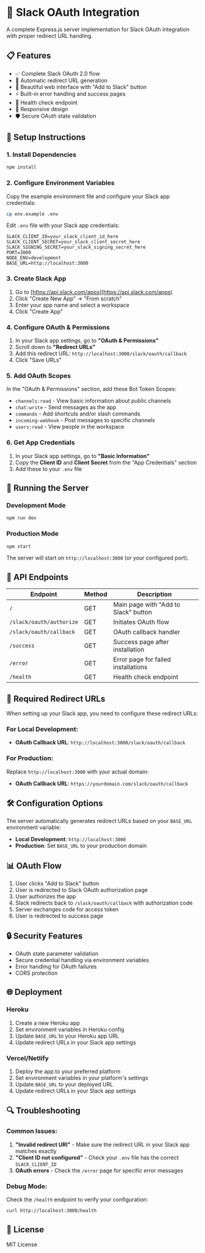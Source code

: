 # 🚀 Slack OAuth Integration

A complete Express.js server implementation for Slack OAuth integration with proper redirect URL handling.

## 📋 Features

- ✅ Complete Slack OAuth 2.0 flow
- 🔗 Automatic redirect URL generation
- 🎨 Beautiful web interface with "Add to Slack" button
- ⚡ Built-in error handling and success pages
- 🔧 Health check endpoint
- 📱 Responsive design
- 🛡️ Secure OAuth state validation

## 🔧 Setup Instructions

### 1. Install Dependencies

```bash
npm install
```

### 2. Configure Environment Variables

Copy the example environment file and configure your Slack app credentials:

```bash
cp env.example .env
```

Edit `.env` file with your Slack app credentials:

```env
SLACK_CLIENT_ID=your_slack_client_id_here
SLACK_CLIENT_SECRET=your_slack_client_secret_here
SLACK_SIGNING_SECRET=your_slack_signing_secret_here
PORT=3000
NODE_ENV=development
BASE_URL=http://localhost:3000
```

### 3. Create Slack App

1. Go to [https://api.slack.com/apps](https://api.slack.com/apps)
2. Click "Create New App" → "From scratch"
3. Enter your app name and select a workspace
4. Click "Create App"

### 4. Configure OAuth & Permissions

1. In your Slack app settings, go to **"OAuth & Permissions"**
2. Scroll down to **"Redirect URLs"**
3. Add this redirect URL: `http://localhost:3000/slack/oauth/callback`
4. Click "Save URLs"

### 5. Add OAuth Scopes

In the "OAuth & Permissions" section, add these Bot Token Scopes:

- `channels:read` - View basic information about public channels
- `chat:write` - Send messages as the app
- `commands` - Add shortcuts and/or slash commands
- `incoming-webhook` - Post messages to specific channels
- `users:read` - View people in the workspace

### 6. Get App Credentials

1. In your Slack app settings, go to **"Basic Information"**
2. Copy the **Client ID** and **Client Secret** from the "App Credentials" section
3. Add these to your `.env` file

## 🚀 Running the Server

### Development Mode

```bash
npm run dev
```

### Production Mode

```bash
npm start
```

The server will start on `http://localhost:3000` (or your configured port).

## 📡 API Endpoints

| Endpoint | Method | Description |
|----------|--------|-------------|
| `/` | GET | Main page with "Add to Slack" button |
| `/slack/oauth/authorize` | GET | Initiates OAuth flow |
| `/slack/oauth/callback` | GET | OAuth callback handler |
| `/success` | GET | Success page after installation |
| `/error` | GET | Error page for failed installations |
| `/health` | GET | Health check endpoint |

## 🔗 Required Redirect URLs

When setting up your Slack app, you need to configure these redirect URLs:

### For Local Development:
- **OAuth Callback URL**: `http://localhost:3000/slack/oauth/callback`

### For Production:
Replace `http://localhost:3000` with your actual domain:
- **OAuth Callback URL**: `https://yourdomain.com/slack/oauth/callback`

## 🛠️ Configuration Options

The server automatically generates redirect URLs based on your `BASE_URL` environment variable:

- **Local Development**: `http://localhost:3000`
- **Production**: Set `BASE_URL` to your production domain

## 📊 OAuth Flow

1. User clicks "Add to Slack" button
2. User is redirected to Slack OAuth authorization page
3. User authorizes the app
4. Slack redirects back to `/slack/oauth/callback` with authorization code
5. Server exchanges code for access token
6. User is redirected to success page

## 🔒 Security Features

- OAuth state parameter validation
- Secure credential handling via environment variables
- Error handling for OAuth failures
- CORS protection

## 🌐 Deployment

### Heroku

1. Create a new Heroku app
2. Set environment variables in Heroku config
3. Update `BASE_URL` to your Heroku app URL
4. Update redirect URLs in your Slack app settings

### Vercel/Netlify

1. Deploy the app to your preferred platform
2. Set environment variables in your platform's settings
3. Update `BASE_URL` to your deployed URL
4. Update redirect URLs in your Slack app settings

## 🔍 Troubleshooting

### Common Issues:

1. **"Invalid redirect URI"** - Make sure the redirect URL in your Slack app matches exactly
2. **"Client ID not configured"** - Check your `.env` file has the correct `SLACK_CLIENT_ID`
3. **OAuth errors** - Check the `/error` page for specific error messages

### Debug Mode:

Check the `/health` endpoint to verify your configuration:

```bash
curl http://localhost:3000/health
```

## 📝 License

MIT License